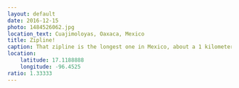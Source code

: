```yaml
---
layout: default
date: 2016-12-15
photo: 1484526062.jpg
location_text: Cuajimoloyas, Oaxaca, Mexico
title: Zipline!
caption: That zipline is the longest one in Mexico, about a 1 kilometer long! Even though the weather was very bad it was actually fun to do :)
location:
    latitude: 17.1188888
    longitude: -96.4525
ratio: 1.33333
---
```

